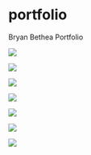# portfolio
Bryan Bethea Portfolio

![](https://user-images.githubusercontent.com/19527299/49471718-97b63780-f7db-11e8-8e8b-b483eafba1eb.gif)

![](https://user-images.githubusercontent.com/19527299/49471309-86b8f680-f7da-11e8-9344-46ce57a9559e.gif)

![](https://user-images.githubusercontent.com/19527299/49471974-49edff00-f7dc-11e8-848a-d5c5b5db617b.gif)

![](https://user-images.githubusercontent.com/19527299/49472123-9e917a00-f7dc-11e8-9527-d838b09e5ecc.gif)

![](https://user-images.githubusercontent.com/19527299/49472340-32fbdc80-f7dd-11e8-8cfa-c5d06ff346ec.gif)

![](https://user-images.githubusercontent.com/19527299/49472371-49099d00-f7dd-11e8-9e48-4f35e6b75891.gif)

![](https://user-images.githubusercontent.com/19527299/49472629-ed8bdf00-f7dd-11e8-9c6f-964464b8c057.gif)

![]()

![]()

![]()
